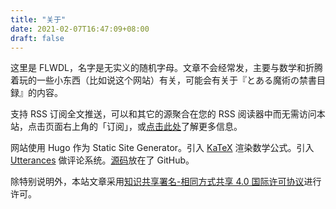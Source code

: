 ```yaml
---
title: "关于"
date: 2021-02-07T16:47:09+08:00
draft: false
---
```


这里是 FLWDL，名字是无实义的随机字母。文章不会经常发，主要与数学和折腾着玩的一些小东西（比如说这个网站）有关，可能会有关于<span lang="ja">『とある魔術の禁書目録』</span>的内容。

支持 RSS 订阅全文推送，可以和其它的源聚合在您的 RSS 阅读器中而无需访问本站，点击页面右上角的「订阅」，或[点击此处](https://flwdl.github.io/subscribe)了解更多信息。

网站使用 Hugo 作为 Static Site Generator。引入 [KaTeX](https://katex.org) 渲染数学公式。引入 [Utterances](https://utteranc.es) 做评论系统。[源码](https://github.com/flwdl/website)放在了 GitHub。

除特别说明外，本站文章采用[知识共享署名-相同方式共享 4.0 国际许可协议](https://creativecommons.org/licenses/by-sa/4.0/)进行许可。
